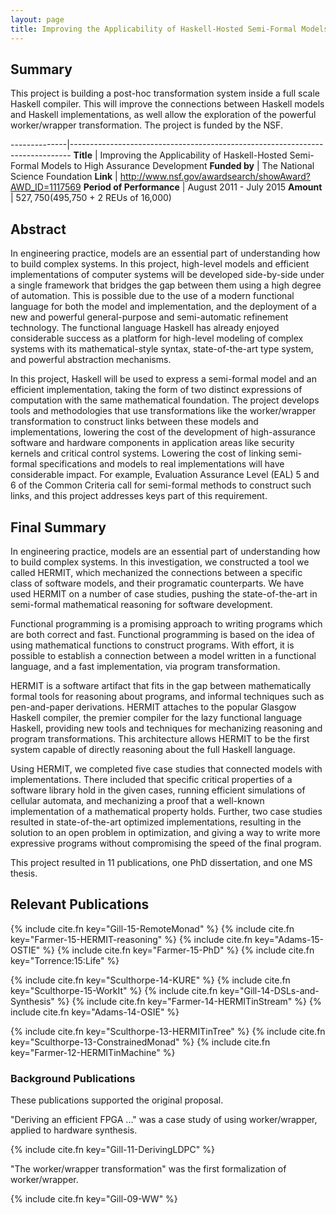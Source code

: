 ```yaml
---
layout: page
title: Improving the Applicability of Haskell-Hosted Semi-Formal Models to High Assurance Development
---
```


## Summary

This project is building a post-hoc transformation system inside a full scale Haskell compiler.
This will improve the connections between
Haskell models and Haskell implementations, as well allow
the exploration of the powerful worker/wrapper transformation.
The project is funded by the NSF.

--------------|------------------------------------------------------------------------------
**Title**     | Improving the Applicability of Haskell-Hosted Semi-Formal Models to High Assurance Development
**Funded&nbsp;by**       | The National Science Foundation
**Link**                 | <http://www.nsf.gov/awardsearch/showAward?AWD_ID=1117569>
**Period of Performance** | August 2011 - July 2015
**Amount**               | $527,750 ($495,750 + 2 REUs of 16,000)

## Abstract

In engineering practice, models are
an essential part of understanding how to build complex systems. In
this project, high-level models and efficient implementations of
computer systems will be developed side-by-side under a single
framework that bridges the gap between them using a high degree of
automation. This is possible due to the use of a modern functional
language for both the model and implementation, and the deployment of
a new and powerful general-purpose and semi-automatic refinement technology.
The functional language Haskell has already enjoyed considerable
success as a platform for high-level modeling of complex systems with
its mathematical-style syntax, state-of-the-art type system, and
powerful abstraction mechanisms.

In this project, Haskell will be used to express a semi-formal
model and an efficient implementation, taking the form of two distinct
expressions of computation with the same mathematical foundation.
The project develops tools and methodologies that use transformations like
the worker/wrapper transformation to construct links between these models
and implementations, lowering the cost of the development of
high-assurance software and hardware components in application
areas like security kernels and critical control systems.
Lowering the cost of linking semi-formal specifications and models to
real implementations will have considerable
impact. For example, Evaluation Assurance Level (EAL) 5 and 6 of the
Common Criteria call for semi-formal methods to construct such links,
and this project addresses keys part of this requirement.

## Final Summary

In engineering practice, models are an essential part of understanding
how to build complex systems. In this investigation, we constructed
a tool we called HERMIT, which mechanized the connections between
a specific class of software models, and their programatic counterparts.
We have used HERMIT on a number of case studies, pushing the state-of-the-art
in semi-formal mathematical reasoning for software development.

Functional programming is a promising approach to writing programs
which are both correct and fast. Functional programming is based on
the idea of using mathematical functions to construct
programs. With effort, it is possible to establish a connection
between a model written in a functional language, 
and a fast implementation, via program transformation.

HERMIT is a software artifact that fits in the gap between
mathematically formal tools for reasoning about programs, and informal
techniques such as pen-and-paper derivations. HERMIT attaches to the
popular Glasgow Haskell compiler, the premier compiler for the lazy
functional language Haskell, providing new tools and techniques for
mechanizing reasoning and program transformations.  This architecture
allows HERMIT to be the first system capable of directly reasoning
about the full Haskell language.

Using HERMIT, we completed five case studies that connected models with
implementations. There included that specific critical properties
of a software library hold in the given cases, running efficient simulations
of cellular automata, and mechanizing a proof that a well-known
implementation of a mathematical property holds. Further, two
case studies resulted in state-of-the-art optimized implementations,
resulting in the solution to an open problem in optimization,
and giving a way to write more expressive programs without compromising
the speed of the final program.

This project resulted in 11 publications, one PhD dissertation,
and one MS thesis.

## Relevant Publications

{% include cite.fn key="Gill-15-RemoteMonad" %}
{% include cite.fn key="Farmer-15-HERMIT-reasoning" %}
{% include cite.fn key="Adams-15-OSTIE" %}
{% include cite.fn key="Farmer-15-PhD" %}
{% include cite.fn key="Torrence:15:Life" %}

{% include cite.fn key="Sculthorpe-14-KURE" %}
{% include cite.fn key="Sculthorpe-15-WorkIt" %}
{% include cite.fn key="Gill-14-DSLs-and-Synthesis" %}
{% include cite.fn key="Farmer-14-HERMITinStream" %}
{% include cite.fn key="Adams-14-OSIE" %}

{% include cite.fn key="Sculthorpe-13-HERMITinTree" %}
{% include cite.fn key="Sculthorpe-13-ConstrainedMonad" %}
{% include cite.fn key="Farmer-12-HERMITinMachine" %}

### Background Publications

These publications supported the original proposal.

"Deriving an efficient FPGA ..." was a case study of using worker/wrapper, applied
to hardware synthesis.

{% include cite.fn key="Gill-11-DerivingLDPC" %}

"The worker/wrapper transformation" was the first formalization of worker/wrapper.

{% include cite.fn key="Gill-09-WW" %}








